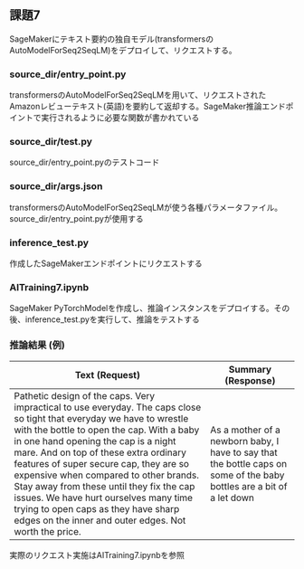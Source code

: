 ## 課題7
SageMakerにテキスト要約の独自モデル(transformersのAutoModelForSeq2SeqLM)をデプロイして、リクエストする。


### source_dir/entry_point.py
transformersのAutoModelForSeq2SeqLMを用いて、リクエストされたAmazonレビューテキスト(英語)を要約して返却する。SageMaker推論エンドポイントで実行されるように必要な関数が書かれている

### source_dir/test.py
source_dir/entry_point.pyのテストコード

### source_dir/args.json
transformersのAutoModelForSeq2SeqLMが使う各種パラメータファイル。source_dir/entry_point.pyが使用する

### inference_test.py
作成したSageMakerエンドポイントにリクエストする

### AITraining7.ipynb
SageMaker PyTorchModelを作成し、推論インスタンスをデプロイする。その後、inference_test.pyを実行して、推論をテストする

### 推論結果 (例)
|  Text (Request)  |  Summary (Response)  |
| ---- | ---- |
| Pathetic design of the caps. Very impractical to use everyday. The caps close so tight that everyday we have to wrestle with the bottle to open the cap. With a baby in one hand opening the cap is a night mare. And on top of these extra ordinary features of super secure cap, they are so expensive when compared to other brands. Stay away from these until they fix the cap issues. We have hurt ourselves many time trying to open caps as they have sharp edges on the inner and outer edges. Not worth the price. | As a mother of a newborn baby, I have to say that the bottle caps on some of the baby bottles are a bit of a let down |
実際のリクエスト実施はAITraining7.ipynbを参照